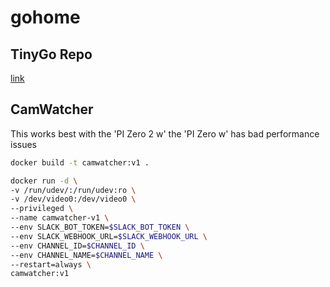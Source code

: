 # gohome

## TinyGo Repo

[link](github.com/tinygo-org/tinygo/src/machine)


## CamWatcher

This works best with the 'PI Zero 2 w' the  'PI Zero w' has bad performance issues

```bash
docker build -t camwatcher:v1 .

docker run -d \
-v /run/udev/:/run/udev:ro \
-v /dev/video0:/dev/video0 \
--privileged \
--name camwatcher-v1 \
--env SLACK_BOT_TOKEN=$SLACK_BOT_TOKEN \
--env SLACK_WEBHOOK_URL=$SLACK_WEBHOOK_URL \
--env CHANNEL_ID=$CHANNEL_ID \
--env CHANNEL_NAME=$CHANNEL_NAME \
--restart=always \
camwatcher:v1
```
